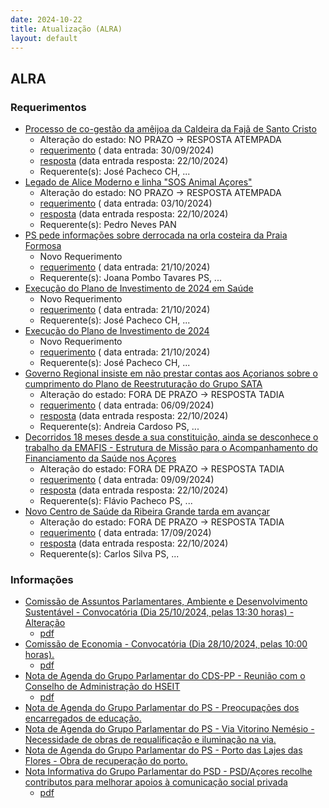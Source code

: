 ```yaml
---
date: 2024-10-22
title: Atualização (ALRA)
layout: default
---
```

## ALRA

### Requerimentos

* [Processo de co-gestão da amêijoa da Caldeira da Fajã de Santo Cristo](http://base.alra.pt:82/4DACTION/w_pesquisa_registo/4/8526)
  * Alteração do estado: NO PRAZO → RESPOSTA ATEMPADA
  * [requerimento](http://base.alra.pt:82/Doc_Req/XIIIreque161.pdf) ( data entrada: 30/09/2024)
  * [resposta](http://base.alra.pt:82/Doc_Req/XIIIrequeresp161.pdf) (data entrada resposta: 22/10/2024)
  * Requerente(s): José Pacheco CH, ...
* [Legado de Alice Moderno e linha "SOS Animal Açores"](http://base.alra.pt:82/4DACTION/w_pesquisa_registo/4/8529)
  * Alteração do estado: NO PRAZO → RESPOSTA ATEMPADA
  * [requerimento](http://base.alra.pt:82/Doc_Req/XIIIreque163.pdf) ( data entrada: 03/10/2024)
  * [resposta](http://base.alra.pt:82/Doc_Req/XIIIrequeresp163.pdf) (data entrada resposta: 22/10/2024)
  * Requerente(s): Pedro Neves PAN
* [PS pede informações sobre derrocada na orla costeira da Praia Formosa](http://base.alra.pt:82/4DACTION/w_pesquisa_registo/4/8557)
  * Novo Requerimento
  * [requerimento](http://base.alra.pt:82/Doc_Req/XIIIreque181.pdf) ( data entrada: 21/10/2024)
  * Requerente(s): Joana Pombo Tavares PS, ...
* [Execução do Plano de Investimento de 2024 em Saúde](http://base.alra.pt:82/4DACTION/w_pesquisa_registo/4/8558)
  * Novo Requerimento
  * [requerimento](http://base.alra.pt:82/Doc_Req/XIIIreque182.pdf) ( data entrada: 21/10/2024)
  * Requerente(s): José Pacheco CH, ...
* [Execução do Plano de Investimento de 2024](http://base.alra.pt:82/4DACTION/w_pesquisa_registo/4/8559)
  * Novo Requerimento
  * [requerimento](http://base.alra.pt:82/Doc_Req/XIIIreque183.pdf) ( data entrada: 21/10/2024)
  * Requerente(s): José Pacheco CH, ...
* [Governo Regional insiste em não prestar contas aos Açorianos sobre o cumprimento do Plano de Reestruturação do Grupo SATA](http://base.alra.pt:82/4DACTION/w_pesquisa_registo/4/8490)
  * Alteração do estado: FORA DE PRAZO → RESPOSTA TADIA
  * [requerimento](http://base.alra.pt:82/Doc_Req/XIIIreque137.pdf) ( data entrada: 06/09/2024)
  * [resposta](http://base.alra.pt:82/Doc_Req/XIIIrequeresp137.pdf) (data entrada resposta: 22/10/2024)
  * Requerente(s): Andreia Cardoso PS, ...
* [Decorridos 18 meses desde a sua constituição, ainda se desconhece o trabalho da EMAFIS - Estrutura de Missão para o Acompanhamento do Financiamento da Saúde nos Açores](http://base.alra.pt:82/4DACTION/w_pesquisa_registo/4/8492)
  * Alteração do estado: FORA DE PRAZO → RESPOSTA TADIA
  * [requerimento](http://base.alra.pt:82/Doc_Req/XIIIreque138.pdf) ( data entrada: 09/09/2024)
  * [resposta](http://base.alra.pt:82/Doc_Req/XIIIrequeresp138.pdf) (data entrada resposta: 22/10/2024)
  * Requerente(s): Flávio Pacheco PS, ...
* [Novo Centro de Saúde da Ribeira Grande tarda em avançar](http://base.alra.pt:82/4DACTION/w_pesquisa_registo/4/8505)
  * Alteração do estado: FORA DE PRAZO → RESPOSTA TADIA
  * [requerimento](http://base.alra.pt:82/Doc_Req/XIIIreque148.pdf) ( data entrada: 17/09/2024)
  * [resposta](http://base.alra.pt:82/Doc_Req/XIIIrequeresp148.pdf) (data entrada resposta: 22/10/2024)
  * Requerente(s): Carlos Silva PS, ...

### Informações

* [Comissão de Assuntos Parlamentares, Ambiente e Desenvolvimento Sustentável - Convocatória (Dia 25/10/2024, pelas 13:30 horas) - Alteração](http://base.alra.pt:82/4DACTION/w_pesquisa_registo/8/20480)
  * [pdf](http://base.alra.pt:82/Doc_Noticias/NI20480.pdf)
* [Comissão de Economia - Convocatória (Dia 28/10/2024, pelas 10:00 horas).](http://base.alra.pt:82/4DACTION/w_pesquisa_registo/8/20481)
  * [pdf](http://base.alra.pt:82/Doc_Noticias/NI20481.pdf)
* [Nota de Agenda do Grupo Parlamentar do CDS-PP - Reunião com o Conselho de Administração do HSEIT](http://base.alra.pt:82/4DACTION/w_pesquisa_registo/8/20475)
  * [pdf](http://base.alra.pt:82/Doc_Noticias/NI20475.pdf)
* [Nota de Agenda do Grupo Parlamentar do PS - Preocupações dos encarregados de educação.](http://base.alra.pt:82/4DACTION/w_pesquisa_registo/8/20476)
* [Nota de Agenda do Grupo Parlamentar do PS - Via Vitorino Nemésio - Necessidade de obras de requalificação e iluminação na via.](http://base.alra.pt:82/4DACTION/w_pesquisa_registo/8/20477)
* [Nota de Agenda do Grupo Parlamentar do PS - Porto das Lajes das Flores - Obra de recuperação do porto.](http://base.alra.pt:82/4DACTION/w_pesquisa_registo/8/20478)
* [Nota Informativa do Grupo Parlamentar do PSD - PSD/Açores recolhe contributos para melhorar apoios à comunicação social privada](http://base.alra.pt:82/4DACTION/w_pesquisa_registo/8/20479)
  * [pdf](http://base.alra.pt:82/Doc_Noticias/NI20479.pdf)
